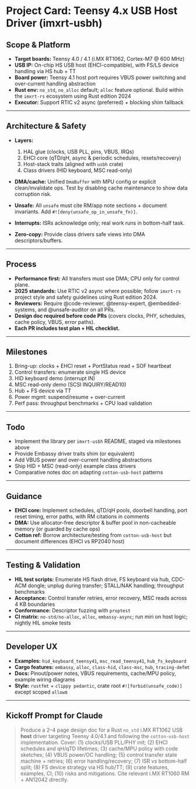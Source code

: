 # Project Card: Teensy 4.x USB Host Driver (imxrt-usbh)

## Scope & Platform
- **Target boards:** Teensy 4.0 / 4.1 (i.MX RT1062, Cortex-M7 @ 600 MHz)
- **USB IP:** On-chip HS USB host (EHCI-compatible), with FS/LS device handling via HS hub + TT
- **Board power:** Teensy 4.1 host port requires VBUS power switching and over-current handling abstraction
- **Rust env:** `no_std`, `no_alloc` default; `alloc` feature optional. Build within the `imxrt-rs` ecosystem using Rust edition 2024
- **Executor:** Support RTIC v2 async (preferred) + blocking shim fallback

---

## Architecture & Safety
- **Layers:**
  1. HAL glue (clocks, USB PLL, pins, VBUS, IRQs)
  2. EHCI core (qTD/qH, async & periodic schedules, resets/recovery)
  3. Host-stack traits (aligned with `usbh` crate)
  4. Class drivers (HID keyboard, MSC read-only)

- **DMA/cache:** Unified `DmaBuffer` with MPU config or explicit clean/invalidate ops. Test by disabling cache maintenance to show data corruption risk.
- **Unsafe:** All `unsafe` must cite RM/app note sections + document invariants. Add `#![deny(unsafe_op_in_unsafe_fn)]`.
- **Interrupts:** ISRs acknowledge only; real work runs in bottom-half task.
- **Zero-copy:** Provide class drivers safe views into DMA descriptors/buffers.

---

## Process
- **Performance first:** All transfers must use DMA; CPU only for control plane.
- **2025 standards:** Use RTIC v2 async where possible; follow `imxrt-rs` project style and safety guidelines using Rust edition 2024.
- **Reviewers:** Require @code-reviewer, @teensy-expert, @embedded-systems, and @unsafe-auditor on all PRs.
- **Design doc required before code PRs** (covers clocks, PHY, schedules, cache policy, VBUS, error paths).
- **Each PR includes test plan + HIL checklist.**

---

## Milestones
1. Bring-up: clocks + EHCI reset + PortStatus read + SOF heartbeat
2. Control transfers: enumerate single HS device
3. HID keyboard demo (interrupt IN)
4. MSC read-only demo (SCSI INQUIRY/READ10)
5. Hub + FS device via TT
6. Power mgmt: suspend/resume + over-current
7. Perf pass: throughput benchmarks + CPU load validation

---

## Todo
- Implement the library per `imxrt-usbh` README, staged via milestones above
- Provide Embassy driver traits shim (or equivalent)
- Add VBUS power and over-current handling abstractions
- Ship HID + MSC (read-only) example class drivers
- Comparative notes doc on adapting `cotton-usb-host` patterns

---

## Guidance
- **EHCI core:** Implement schedules, qTD/qH pools, doorbell handling, port reset timing, error paths, with RM citations in comments
- **DMA:** Use allocator-free descriptor & buffer pool in non-cacheable memory (or guarded by cache ops)
- **Cotton ref:** Borrow architecture/testing from `cotton-usb-host` but document differences (EHCI vs RP2040 host)

---

## Testing & Validation
- **HIL test scripts:** Enumerate HS flash drive, FS keyboard via hub, CDC-ACM dongle; unplug during transfer; STALL/NAK handling; throughput benchmarks
- **Acceptance:** Control transfer retries, error recovery, MSC reads across 4 KB boundaries
- **Conformance:** Descriptor fuzzing with `proptest`
- **CI matrix:** `no-std/no-alloc`, `alloc`, `embassy-async`; run miri on host logic; nightly HIL smoke tests

---

## Developer UX
- **Examples:** `hid_keyboard_teensy41`, `msc_read_teensy41`, `hub_fs_keyboard`
- **Cargo features:** `embassy`, `alloc`, `class-hid`, `class-msc`, `hub`, `tracing-defmt`
- **Docs:** Pinout/power notes, VBUS requirements, cache/MPU policy, example wiring diagrams
- **Style:** `rustfmt` + `clippy pedantic`, crate root `#![forbid(unsafe_code)]` except scoped `allow`s

---

## Kickoff Prompt for Claude
> Produce a 2–4 page design doc for a Rust `no_std` i.MX RT1062 USB **host** driver targeting Teensy 4.0/4.1 and following the `cotton-usb-host` implementation. Cover: (1) clocks/USB PLL/PHY init; (2) EHCI schedules and qH/qTD lifetimes; (3) cache/MPU policy with code sketches; (4) VBUS power/OC handling; (5) control transfer state machine + retries; (6) error handling/recovery; (7) ISR vs bottom-half split; (8) FS device strategy via HS hub/TT; (9) crate features, examples, CI; (10) risks and mitigations. Cite relevant i.MX RT1060 RM + AN12042 directly.
